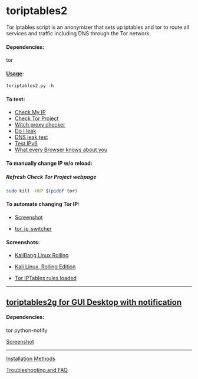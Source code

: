 # toriptables2

Tor Iptables script is an anonymizer that sets up iptables and tor to route all services and traffic including DNS through the Tor network.

#### Dependencies:
tor

#### [Usage](https://drive.google.com/open?id=0B79r4wTVj-CZVy10Ujg5Vjl5WFk):
```python
toriptables2.py -h
```
#### To test:
* [Check My IP](http://www.check-my-ip.net)
* [Check Tor Project](https://check.torproject.org)
* [Witch proxy checker](http://witch.valdikss.org.ru)
* [Do I leak](http://www.doileak.com/)
* [DNS leak test](http://dnsleaktest.com)
* [Test IPv6](http://ipv6-test.com/)
* [What every Browser knows about you](http://webkay.robinlinus.com/)


#### To manually change IP w/o reload:
##### Refresh Check Tor Project webpage
```bash
sudo kill -HUP $(pidof tor)
```
#### To automate changing Tor IP:
* [Screenshot](https://drive.google.com/open?id=0B79r4wTVj-CZOGJadlBtWWxPWFk)

* [tor_ip_switcher](https://github.com/ruped24/tor_ip_switcher#tor_ip_switcher)

#### Screenshots:
* [KaliBang Linux Rolling](https://drive.google.com/open?id=1fHtOvukq0j3dcSKk6Yw_d2L3JuXnjNav)

* [Kali Linux, Rolling Edition](https://drive.google.com/open?id=0B79r4wTVj-CZMzlnRWZTcVcyUnc)

* [Tor IPTables rules loaded](https://drive.google.com/open?id=0B79r4wTVj-CZT0NMV2VZRTM1REE)

---
## [toriptables2g for GUI Desktop with notification](https://bitbucket.org/ruped24/toriptables2g/src)
#### Dependencies:
tor python-notify

[Screenshot](https://drive.google.com/open?id=0B79r4wTVj-CZSEdkaTBNOVc5aUU)

---
[Installation Methods](https://github.com/ruped24/toriptables2/wiki/Optional-Installation-methods-for-toriptables2.py)

[Troubleshooting and FAQ](https://github.com/ruped24/toriptables2/wiki/Troubleshooting)
